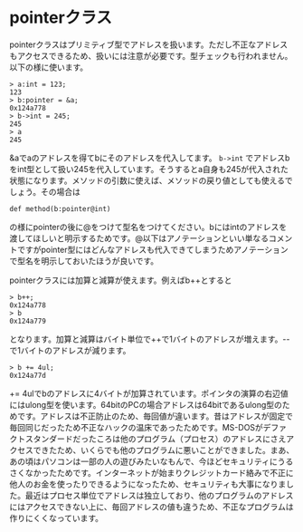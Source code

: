 # pointerクラス

pointerクラスはプリミティブ型でアドレスを扱います。ただし不正なアドレスもアクセスできるため、扱いには注意が必要です。型チェックも行われません。以下の様に使います。

    > a:int = 123;
    123
    > b:pointer = &a;
    0x124a778
    > b->int = 245;
    245
    > a
    245

&aでaのアドレスを得てbにそのアドレスを代入してます。 `b->int` でアドレスbをint型として扱い245を代入しています。そうするとa自身も245が代入された状態になります。メソッドの引数に使えば、メソッドの戻り値としても使えるでしょう。その場合は

    def method(b:pointer@int)

の様にpointerの後に@をつけて型名をつけてください。bにはintのアドレスを渡してほしいと明示するためです。@以下はアノテーションといい単なるコメントですがpointer型にはどんなアドレスも代入できてしまうためアノテーションで型名を明示しておいたほうが良いです。

pointerクラスには加算と減算が使えます。例えばb++とすると

    > b++;
    0x124a778
    > b
    0x124a779

となります。加算と減算はバイト単位で++で1バイトのアドレスが増えます。--で1バイトのアドレスが減ります。

    > b += 4ul;
    0x124a77d

+= 4ulでbのアドレスに4バイトが加算されています。ポインタの演算の右辺値にはulong型を使います。64bitのPCの場合アドレスは64bitであるulong型のためです。アドレスは不正防止のため、毎回値が違います。昔はアドレスが固定で毎回同じだったため不正なハックの温床であったためです。MS-DOSがデファクトスタンダードだったころは他のプログラム（プロセス）のアドレスにさえアクセスできたため、いくらでも他のプログラムに悪いことができました。まあ、あの頃はパソコンは一部の人の遊びみたいなもんで、今ほどセキュリティにうるさくなかったためです。インターネットが始まりクレジットカード絡みで不正に他人のお金を使ったりできるようになったため、セキュリティも大事になりました。最近はプロセス単位でアドレスは独立しており、他のプログラムのアドレスにはアクセスできない上に、毎回アドレスの値も違うため、不正なプログラムは作りにくくなっています。
